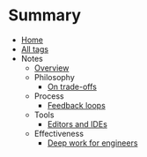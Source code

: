 # Summary

- [Home](/)
- [All tags](/tags/all/)
- Notes
  - [Overview](/notes/)
  - Philosophy
    - [On trade-offs](/notes/philosophy/trade-offs/)
  - Process
    - [Feedback loops](/notes/process/feedback-loops/)
  - Tools
    - [Editors and IDEs](/notes/tools/editors-and-ides/)
  - Effectiveness
    - [Deep work for engineers](/notes/effectiveness/deep-work/)
